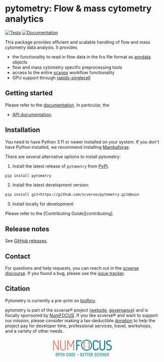 # pytometry: Flow & mass cytometry analytics

[![Tests][badge-tests]][link-tests]
[![Documentation][badge-docs]][link-docs]

[badge-tests]: https://img.shields.io/github/actions/workflow/status/scverse/pytometry/test.yaml?branch=main
[link-tests]: https://github.com/scverse/pytometry/actions/workflows/test.yml
[badge-docs]: https://img.shields.io/readthedocs/pytometry

This package provides efficient and scalable handling of flow and mass cytometry data analysis. It provides

- the functionality to read in flow data in the fcs file format as [anndata](https://anndata.readthedocs.io/en/latest/) objects
- flow and mass cytometry specific preprocessing tools
- access to the entire [scanpy](https://scanpy.readthedocs.io/en/stable/) workflow functionality
- GPU support through [rapids-singlecell](https://rapids-singlecell.readthedocs.io/)

## Getting started

Please refer to the [documentation][link-docs]. In particular, the

- [API documentation][link-api].

## Installation

You need to have Python 3.11 or newer installed on your system. If you don't have
Python installed, we recommend installing [Mambaforge](https://github.com/conda-forge/miniforge#mambaforge).

There are several alternative options to install pytometry:

1. Install the latest release of `pytometry` from [PyPI][link-pypi].

```bash
pip install pytometry
```

2. Install the latest development version:

```bash
pip install git+https://github.com/scverse/pytometry.git@main
```

3. Install locally for development:

Please refer to the [Contributing Guide][contributing].

## Release notes

See [GitHub releases][changelog].

## Contact

For questions and help requests, you can reach out in the [scverse discourse][scverse-discourse].
If you found a bug, please use the [issue tracker][issue-tracker].

## Citation

Pytometry is currently a pre-print on [bioRxiv](https://www.biorxiv.org/content/10.1101/2022.10.10.511546v1).

[scverse-discourse]: https://discourse.scverse.org/
[issue-tracker]: https://github.com/scverse/pytometry/issues
[changelog]: ./docs/contributing.md
[changelog]: https://github.com/scverse/pytometry/releases
[link-docs]: https://pytometry.readthedocs.io
[link-api]: https://pytometry.readthedocs.io/latest/api.html
[link-pypi]: https://pypi.org/project/pytometry
[//]: # "numfocus-fiscal-sponsor-attribution"

pytometry is part of the scverse® project ([website](https://scverse.org), [governance](https://scverse.org/about/roles)) and is fiscally sponsored by [NumFOCUS](https://numfocus.org/).
If you like scverse® and want to support our mission, please consider making a tax-deductible [donation](https://numfocus.org/donate-to-scverse) to help the project pay for developer time, professional services, travel, workshops, and a variety of other needs.

<div align="center">
<a href="https://numfocus.org/project/scverse">
  <img
    src="https://raw.githubusercontent.com/numfocus/templates/master/images/numfocus-logo.png"
    width="200"
  >
</a>
</div>
